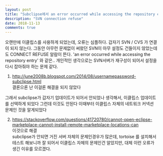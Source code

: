 ```yaml
---
layout: post
title: "Subclipse에서 an error occurred while accessing the repository entry"
description: "SVN connection refuse"
date: 2018-11-13
comments: true
---
```


오랜만에 이클립스를 사용하게 되었는데, 오류는 심플하다. 갑자기 SVN / CVS 가 연결이 되지 않는다. 
그동안 아무런 문제없이 써왔던 SVN이 아무 설정도 건들이지 않았는데도 CONNECT REFUSE 알람이 뜬다. 
'an error occurred while accessing the repository entry' 와 같은..
개인적인 생각으로는 SVN서버가 재구성이 되어서 설정을 다시 잡아줘야 하는 문제 같다. 

1. http://june2008b.blogspot.com/2014/08/usernamepassword-subclipse.html <br>
결론으론 난 이걸론 해결을 되지 않았다<br>

그래서 subclipse가 갑자기 업데이트가 되어서 안되었나 생각해서, 이클립스 업데이트를 선택하게 되었다
그런데 이것도 안된다 이때부터 이클립스 자체의 네트워크 커넥션 문제인 것을 알게되었다

2. https://stackoverflow.com/questions/41720780/cannot-open-eclipse-marketplace-cannot-install-remote-marketplace-locations-can <br>
이것으로 해결<br>
subclipse가 안되면 거진 서버 자체의 문제인경우가 많은데, tortoise 를 설치해서 테스트 해보니까 잘 되어서 이클립스 자체의 문제인건 알았지만,
대체 이런 오류가 생긴 이유를 모르겠다.
